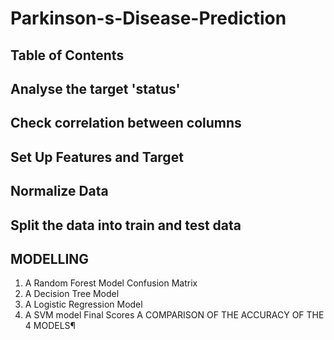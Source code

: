 # Parkinson-s-Disease-Prediction
## Table of Contents
## Analyse the target 'status'
## Check correlation between columns
## Set Up Features and Target
## Normalize Data
## Split the data into train and test data
 ## MODELLING
1. A Random Forest Model
Confusion Matrix
2. A Decision Tree Model
3. A Logistic Regression Model
4. A SVM model
Final Scores
A COMPARISON OF THE ACCURACY OF THE 4 MODELS¶
